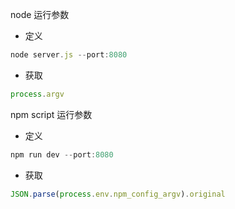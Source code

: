 node 运行参数  
- 定义  
```js
node server.js --port:8080
```
- 获取
```js
process.argv
```  
  
npm script 运行参数  
- 定义  
```js
npm run dev --port:8080
```
- 获取
```js
JSON.parse(process.env.npm_config_argv).original
```